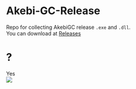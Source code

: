 # Akebi-GC-Release
Repo for collecting AkebiGC release `.exe` and `.dll`. <br>
You can download at [Releases](https://github.com/xTaiwanPingLord/Akebi-GC-Release/releases)

# ?
Yes<br>
![](https://cdn.discordapp.com/attachments/917393598826315776/1068012206874185769/bili_v_1674307231906.gif)